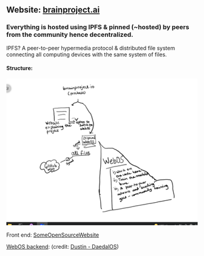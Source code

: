 ## Website: [brainproject.ai](https://brainproject.ai)

### Everything is hosted using IPFS & pinned (~hosted) by peers from the community hence decentralized. 

IPFS? A peer-to-peer hypermedia protocol & distributed file system connecting all computing devices with the same system of files.


#### Structure:
![](website%20Structure.PNG)


Front end: [SomeOpenSourceWebsite](sakjhdkajs)

[WebOS backend](daedalOS): (credit: [Dustin - DaedalOS](https://github.com/DustinBrett/daedalOS))
